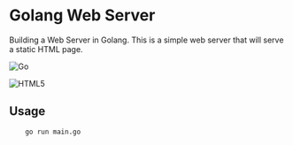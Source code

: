 # Golang Web Server

Building a Web Server in Golang. This is a simple web server that will serve a static HTML page.

![Go](https://img.shields.io/badge/go-%2300ADD8.svg?style=for-the-badge&logo=go&logoColor=white)

![HTML5](https://img.shields.io/badge/html5-%23E34F26.svg?style=for-the-badge&logo=html5&logoColor=white)

## Usage

```bash
    go run main.go
```
